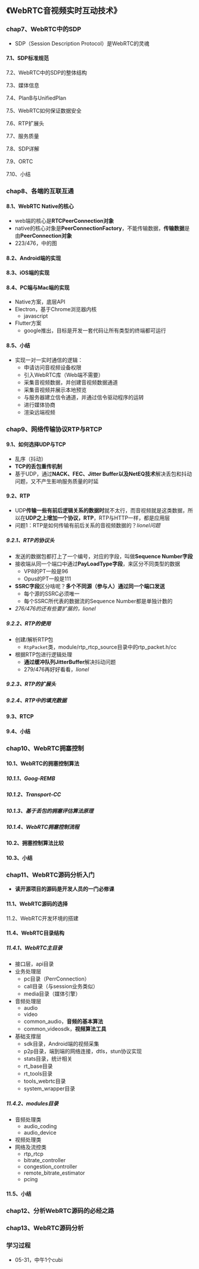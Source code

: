 ## 《WebRTC音视频实时互动技术》

### chap7、WebRTC中的SDP

+ SDP（Session Description Protocol）是WebRTC的灵魂

#### 7.1、SDP标准规范

7.2、WebRTC中的SDP的整体结构

7.3、媒体信息

7.4、PlanB与UnifiedPlan

7.5、WebRTC如何保证数据安全

7.6、RTP扩展头

7.7、服务质量

7.8、SDP详解

7.9、ORTC

7.10、小结

### chap8、各端的互联互通

#### 8.1、WebRTC Native的核心

+ web端的核心是**RTCPeerConnection对象**
+ native的核心对象是**PeerConnectionFactory**，不能传输数据，**传输数据**是由**PeerConnection对象**
+ 223/476，中的图

#### 8.2、Android端的实现

#### 8.3、iOS端的实现

#### 8.4、PC端与Mac端的实现

+ Native方案，底层API
+ Electron，基于Chrome浏览器内核
  + javascript
+ Flutter方案
  + google推出，目标是开发一套代码让所有类型的终端都可运行

#### 8.5、小结

+ 实现一对一实时通信的逻辑：
  + 申请访问音视频设备权限
  + 引入WebRTC库（Web端不需要）
  + 采集音视频数据，并创建音视频数据通道
  + 采集音视频并展示本地预览
  + 与服务器建立信令通道，并通过信令驱动程序的运转
  + 进行媒体协商
  + 渲染远端视频

### chap9、网络传输协议RTP与RTCP

#### 9.1、如何选择UDP与TCP

+ 乱序（抖动）
+ **TCP的丢包重传机制**
+ 基于UDP，通过**NACK、FEC、Jitter Buffer以及NetEQ技术**解决丢包和抖动问题，又不产生影响服务质量的时延

#### 9.2、RTP

+ UDP**传输一些有前后逻辑关系的数据时**就不太行，而音视频就是这类数据，所以在**UDP之上增加一个协议，RTP**，RTP与HTTP一样，都是应用层
+ 问题1：RTP是如何传输有前后关系的音视频数据的？*lionel问题*

##### 9.2.1、RTP的协议头

+ 发送的数据包都打上了一个编号，对应的字段，叫做**Sequence Number字段**
+ 接收端从同一个端口中通过**PayLoadType字段**，来区分不同类型的数据
  + VP8的PT一般是96
  + Opus的PT一般是111
+ **SSRC字段**区分啥呢？**多个不同源（参与人）通过同一个端口发送**
  + 每个源的SSRC必须唯一
  + 每个SSRC所代表的数据流的Sequence Number都是单独计数的
+ *276/476的还有些要扩展的，lionel*

##### 9.2.2、RTP的使用

+ 创建/解析RTP包
  + `RtpPacket`类，module/rtp_rtcp_source目录中的rtp_packet.h/cc
+ 根据RTP包进行逻辑处理
  + **通过缓冲队列JitterBuffer**解决抖动问题
  + 279/476再好好看看，*lionel*

##### 9.2.3、RTP的扩展头

##### 9.2.4、RTP中的填充数据

#### 9.3、RTCP

#### 9.4、小结

### chap10、WebRTC拥塞控制

#### 10.1、WebRTC的拥塞控制算法

##### 10.1.1、Goog-REMB

##### 10.1.2、Transport-CC

##### 10.1.3、基于丢包的拥塞评估算法原理

##### 10.1.4、WebRTC拥塞控制流程

#### 10.2、拥塞控制算法比较

#### 10.3、小结

### chap11、WebRTC源码分析入门

+ **读开源项目的源码是开发人员的一门必修课**

#### 11.1、WebRTC源码的选择

11.2、WebRTC开发环境的搭建

#### 11.4、WebRTC目录结构

##### 11.4.1、WebRTC主目录

+ 接口层，api目录
+ 业务处理层
  + pc目录（PerrConnection）
  + call目录（与session业务类似）
  + media目录（媒体引擎）
+ 音频处理层
  + audio
  + video
  + common_audio，**音频的基本算法**
  + common_videosdk，**视频算法工具**
+ 基础支撑层
  + sdk目录，Android端的视频采集
  + p2p目录，端到端的网络连接，dtls，stun协议实现
  + stats目录，统计相关
  + rt_base目录
  + rt_tools目录
  + tools_webrtc目录
  + system_wrapper目录

##### 11.4.2、modules目录

+ 音频处理类
  + audio_coding
  + audio_device
+ 视频处理类
+ 网络及流控类
  + rtp_rtcp
  + bitrate_controller
  + congestion_controller
  + remote_bitrate_estimator
  + pcing

#### 11.5、小结

### chap12、分析WebRTC源码的必经之路

### chap13、WebRTC源码分析

### 学习过程

+ 05-31，中午1个cubi